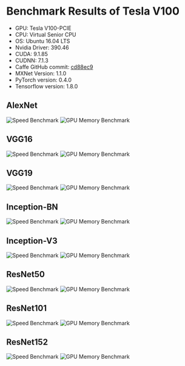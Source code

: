 # Benchmark Results of Tesla V100

* GPU: Tesla V100-PCIE
* CPU: Virtual Senior CPU
* OS: Ubuntu 16.04 LTS
* Nvidia Driver: 390.46
* CUDA: 9.1.85
* CUDNN: 7.1.3
* Caffe GitHub commit: [cd88ec9](https://github.com/BVLC/caffe/commit/864520713a4c5ffae7382ced5d34e4cadc608473)
* MXNet Version: 1.1.0
* PyTorch version: 0.4.0
* Tensorflow version: 1.8.0

## AlexNet
![Speed Benchmark](results/tesla_v100/alexnet_speed.png)
![GPU Memory Benchmark](results/tesla_v100/alexnet_gpu_memory.png)

## VGG16
![Speed Benchmark](results/tesla_v100/vgg16_speed.png)
![GPU Memory Benchmark](results/tesla_v100/vgg16_gpu_memory.png)

## VGG19
![Speed Benchmark](results/tesla_v100/vgg19_speed.png)
![GPU Memory Benchmark](results/tesla_v100/vgg19_gpu_memory.png)

## Inception-BN
![Speed Benchmark](results/tesla_v100/inception-bn_speed.png)
![GPU Memory Benchmark](results/tesla_v100/inception-bn_gpu_memory.png)

## Inception-V3
![Speed Benchmark](results/tesla_v100/inception-v3_speed.png)
![GPU Memory Benchmark](results/tesla_v100/inception-v3_gpu_memory.png)

## ResNet50
![Speed Benchmark](results/tesla_v100/resnet50_speed.png)
![GPU Memory Benchmark](results/tesla_v100/resnet50_gpu_memory.png)

## ResNet101
![Speed Benchmark](results/tesla_v100/resnet101_speed.png)
![GPU Memory Benchmark](results/tesla_v100/resnet101_gpu_memory.png)

## ResNet152
![Speed Benchmark](results/tesla_v100/resnet152_speed.png)
![GPU Memory Benchmark](results/tesla_v100/resnet152_gpu_memory.png)

